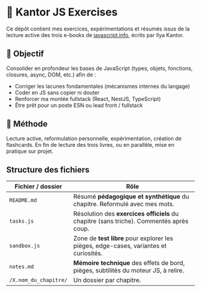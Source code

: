 # 📘 Kantor JS Exercises

Ce dépôt contient mes exercices, expérimentations et résumés issus de la lecture active des trois e-books de [javascript.info](https://javascript.info/), écrits par Ilya Kantor.

## 🎯 Objectif

Consolider en profondeur les bases de JavaScript (types, objets, fonctions, closures, async, DOM, etc.) afin de :

- Corriger les lacunes fondamentales (mécanismes internes du langage)
- Coder en JS sans copier ni douter
- Renforcer ma montée fullstack (React, NestJS, TypeScript)
- Être prêt pour un poste ESN ou lead front / fullstack

## 🧠 Méthode

Lecture active, reformulation personnelle, expérimentation, création de flashcards.
En fin de lecture des trois livres, ou en parallèle, mise en pratique sur projet.

## Structure des fichiers

| Fichier / dossier     | Rôle                                                                                     |
|-----------------------|------------------------------------------------------------------------------------------|
| `README.md`           | Résumé **pédagogique et synthétique** du chapitre. Reformulé avec mes mots.              |
| `tasks.js`            | Résolution des **exercices officiels** du chapitre (sans triche). Commentés après coup.  |
| `sandbox.js`          | Zone de **test libre** pour explorer les pièges, edge-cases, variantes et curiosités.    |
| `notes.md`            | **Mémoire technique** des effets de bord, pièges, subtilités du moteur JS, à relire.     |
| `/X.nom_du_chapitre/` | Un dossier par chapitre.                                                                 |

